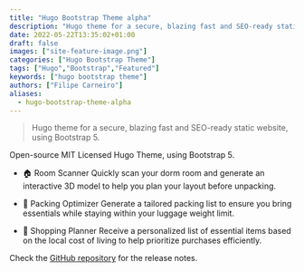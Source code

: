 ```yaml
---
title: "Hugo Bootstrap Theme alpha"
description: "Hugo theme for a secure, blazing fast and SEO-ready static website, using Bootstrap 5."
date: 2022-05-22T13:35:02+01:00
draft: false
images: ["site-feature-image.png"]
categories: ["Hugo Bootstrap Theme"]
tags: ["Hugo","Bootstrap","Featured"]
keywords: ["hugo bootstrap theme"]
authors: ["Filipe Carneiro"]
aliases:
  - hugo-bootstrap-theme-alpha
---
```


> Hugo theme for a secure, blazing fast and SEO-ready static website, using Bootstrap 5.

Open-source MIT Licensed Hugo Theme, using Bootstrap 5.

- 	🏠 Room Scanner
Quickly scan your dorm room and generate an interactive 3D model to help you plan your layout before unpacking.

- 🎒 Packing Optimizer
Generate a tailored packing list to ensure you bring essentials while staying within your luggage weight limit.

- 🛒 Shopping Planner
Receive a personalized list of essential items based on the local cost of living to help prioritize purchases efficiently.

Check the [GitHub repository](https://github.com/filipecarneiro/hugo-bootstrap-theme) for the release notes.
